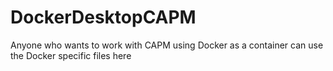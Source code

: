 # DockerDesktopCAPM
Anyone who wants to work with CAPM using Docker as a container can use the Docker specific files here
